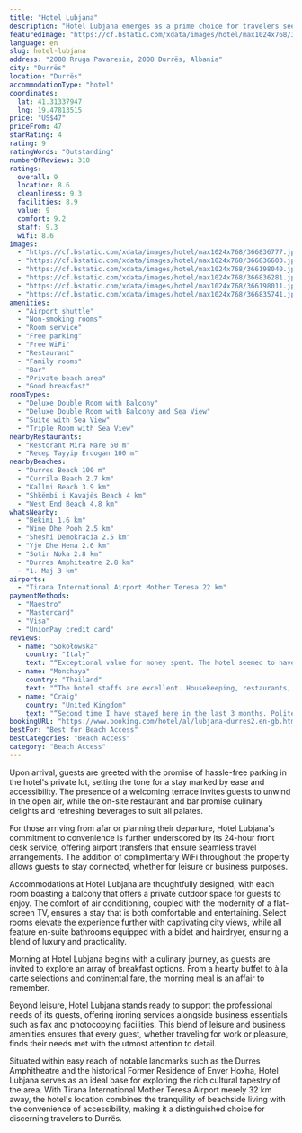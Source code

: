 ```yaml
---
title: "Hotel Lubjana"
description: "Hotel Lubjana emerges as a prime choice for travelers seeking a blend of comfort and convenience in Durrës, positioned just a stone's throw away from the serene Durres Beach."
featuredImage: "https://cf.bstatic.com/xdata/images/hotel/max1024x768/366836777.jpg?k=7e7fcd5e15a869b6fcdf9b5f5859e593cc497b0057d45bae95ae667ba8347e69&o=&hp=1"
language: en
slug: hotel-lubjana
address: "2008 Rruga Pavaresia, 2008 Durrës, Albania"
city: "Durrës"
location: "Durrës"
accommodationType: "hotel"
coordinates:
  lat: 41.31337947
  lng: 19.47813515
price: "US$47"
priceFrom: 47
starRating: 4
rating: 9
ratingWords: "Outstanding"
numberOfReviews: 310
ratings:
  overall: 9
  location: 8.6
  cleanliness: 9.3
  facilities: 8.9
  value: 9
  comfort: 9.2
  staff: 9.3
  wifi: 8.6
images:
  - "https://cf.bstatic.com/xdata/images/hotel/max1024x768/366836777.jpg?k=7e7fcd5e15a869b6fcdf9b5f5859e593cc497b0057d45bae95ae667ba8347e69&o=&hp=1"
  - "https://cf.bstatic.com/xdata/images/hotel/max1024x768/366836603.jpg?k=8ec35d191d5df552c7e2af6bc967ef1fc17b46236863a98ca54075127777951c&o=&hp=1"
  - "https://cf.bstatic.com/xdata/images/hotel/max1024x768/366198040.jpg?k=d99a89599a15a8f6e975cf51550f24f377f5593d7c474c1d520f9121f0b9ba11&o=&hp=1"
  - "https://cf.bstatic.com/xdata/images/hotel/max1024x768/366836281.jpg?k=bb1e71303f232007ea27775b7bb630116ff4d916a80d743fc7ca001386fc92be&o=&hp=1"
  - "https://cf.bstatic.com/xdata/images/hotel/max1024x768/366198011.jpg?k=756c743ef0287499c0827b561dd1468c783f56f6a7f534c0298573d2ee129a1e&o=&hp=1"
  - "https://cf.bstatic.com/xdata/images/hotel/max1024x768/366835741.jpg?k=c72bbbbb886cdfca123f2fb8995c27582a62b8eaf2194731f5f0546388b00a2e&o=&hp=1"
amenities:
  - "Airport shuttle"
  - "Non-smoking rooms"
  - "Room service"
  - "Free parking"
  - "Free WiFi"
  - "Restaurant"
  - "Family rooms"
  - "Bar"
  - "Private beach area"
  - "Good breakfast"
roomTypes:
  - "Deluxe Double Room with Balcony"
  - "Deluxe Double Room with Balcony and Sea View"
  - "Suite with Sea View"
  - "Triple Room with Sea View"
nearbyRestaurants:
  - "Restorant Mira Mare 50 m"
  - "Recep Tayyip Erdogan 100 m"
nearbyBeaches:
  - "Durres Beach 100 m"
  - "Currila Beach 2.7 km"
  - "Kallmi Beach 3.9 km"
  - "Shkëmbi i Kavajës Beach 4 km"
  - "West End Beach 4.8 km"
whatsNearby:
  - "Bekimi 1.6 km"
  - "Wine Dhe Pooh 2.5 km"
  - "Sheshi Demokracia 2.5 km"
  - "Yje Dhe Hena 2.6 km"
  - "Sotir Noka 2.8 km"
  - "Durres Amphiteatre 2.8 km"
  - "1. Maj 3 km"
airports:
  - "Tirana International Airport Mother Teresa 22 km"
paymentMethods:
  - "Maestro"
  - "Mastercard"
  - "Visa"
  - "UnionPay credit card"
reviews:
  - name: "Sokołowska"
    country: "Italy"
    text: "“Exceptional value for money spent. The hotel seemed to have just been opened, everything was clean, staff was very nice, especially a Ukrainian girl who worked at the bar - super kind and entertaining. Tasty pastries at breakfast. We enjoyed it a...”"
  - name: "Monchaya"
    country: "Thailand"
    text: "“The hotel staffs are excellent. Housekeeping, restaurants, receptionists and all sections are super friendly and effective”"
  - name: "Craig"
    country: "United Kingdom"
    text: "“Second time I have stayed here in the last 3 months. Polite, professional, and cheerful staff who will do anything to make the stay great. The hotel is clean and we’ll set out. Rooms are bright and comfortable; the beds are especially comfy. This...”"
bookingURL: "https://www.booking.com/hotel/al/lubjana-durres2.en-gb.html?aid=8035640"
bestFor: "Best for Beach Access"
bestCategories: "Beach Access"
category: "Beach Access"
---
```


Upon arrival, guests are greeted with the promise of hassle-free parking in the hotel's private lot, setting the tone for a stay marked by ease and accessibility. The presence of a welcoming terrace invites guests to unwind in the open air, while the on-site restaurant and bar promise culinary delights and refreshing beverages to suit all palates.

For those arriving from afar or planning their departure, Hotel Lubjana's commitment to convenience is further underscored by its 24-hour front desk service, offering airport transfers that ensure seamless travel arrangements. The addition of complimentary WiFi throughout the property allows guests to stay connected, whether for leisure or business purposes.

Accommodations at Hotel Lubjana are thoughtfully designed, with each room boasting a balcony that offers a private outdoor space for guests to enjoy. The comfort of air conditioning, coupled with the modernity of a flat-screen TV, ensures a stay that is both comfortable and entertaining. Select rooms elevate the experience further with captivating city views, while all feature en-suite bathrooms equipped with a bidet and hairdryer, ensuring a blend of luxury and practicality.

Morning at Hotel Lubjana begins with a culinary journey, as guests are invited to explore an array of breakfast options. From a hearty buffet to à la carte selections and continental fare, the morning meal is an affair to remember.

Beyond leisure, Hotel Lubjana stands ready to support the professional needs of its guests, offering ironing services alongside business essentials such as fax and photocopying facilities. This blend of leisure and business amenities ensures that every guest, whether traveling for work or pleasure, finds their needs met with the utmost attention to detail.

Situated within easy reach of notable landmarks such as the Durres Amphitheatre and the historical Former Residence of Enver Hoxha, Hotel Lubjana serves as an ideal base for exploring the rich cultural tapestry of the area. With Tirana International Mother Teresa Airport merely 32 km away, the hotel's location combines the tranquility of beachside living with the convenience of accessibility, making it a distinguished choice for discerning travelers to Durrës.
